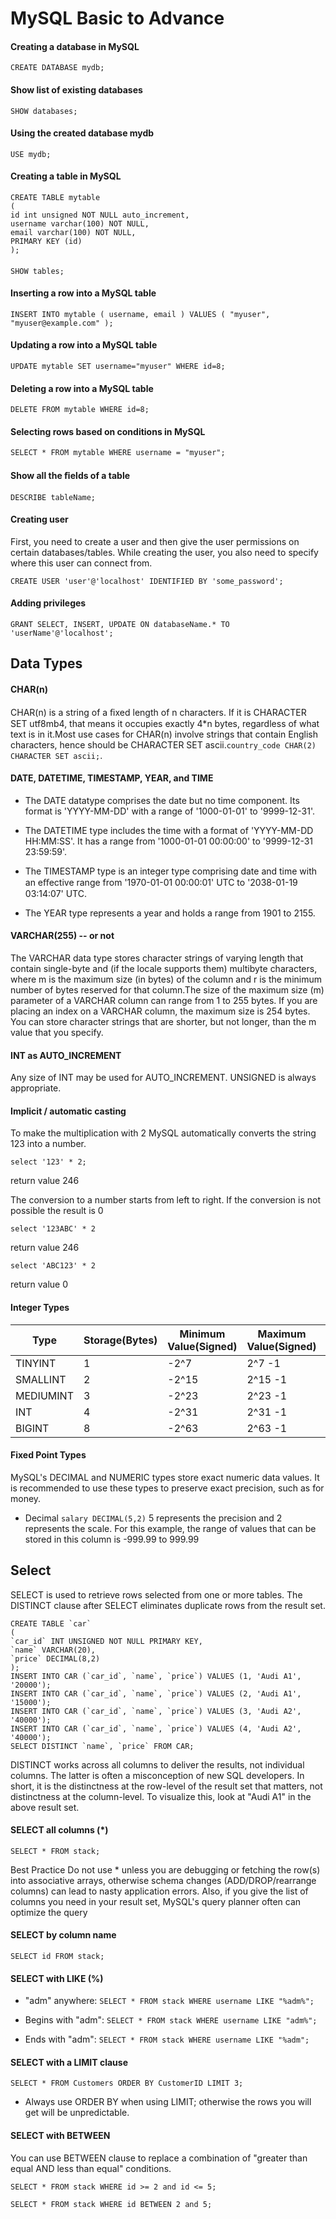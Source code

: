 # MySQL Basic to Advance

#### Creating a database in MySQL 

`CREATE DATABASE mydb;`

#### Show list of existing databases

`SHOW databases;`

#### Using the created database mydb
`USE mydb;`

#### Creating a table in MySQL

```
CREATE TABLE mytable
(
id int unsigned NOT NULL auto_increment,
username varchar(100) NOT NULL,
email varchar(100) NOT NULL,
PRIMARY KEY (id)
);
```

####

`SHOW tables;`

#### Inserting a row into a MySQL table
```
INSERT INTO mytable ( username, email ) VALUES ( "myuser", "myuser@example.com" );
```

#### Updating a row into a MySQL table

`UPDATE mytable SET username="myuser" WHERE id=8; `

#### Deleting a row into a MySQL table

`DELETE FROM mytable WHERE id=8;`

#### Selecting rows based on conditions in MySQL

`SELECT * FROM mytable WHERE username = "myuser";`

#### Show all the ﬁelds of a table

`DESCRIBE tableName;`

####  Creating user

First, you need to create a user and then give the user permissions on certain databases/tables. While creating the
user, you also need to specify where this user can connect from.

`CREATE USER 'user'@'localhost' IDENTIFIED BY 'some_password';`

#### Adding privileges

`GRANT SELECT, INSERT, UPDATE ON databaseName.* TO 'userName'@'localhost';`

## Data Types

#### CHAR(n)
CHAR(n) is a string of a ﬁxed length of n characters. If it is CHARACTER SET utf8mb4, that means it occupies exactly
4*n bytes, regardless of what text is in it.Most use cases for CHAR(n) involve strings that contain English characters, hence should be CHARACTER SET ascii.`country_code CHAR(2) CHARACTER SET ascii;`.

#### DATE, DATETIME, TIMESTAMP, YEAR, and TIME
- The DATE datatype comprises the date but no time component. Its format is 'YYYY-MM-DD' with a range of
'1000-01-01' to '9999-12-31'.

- The DATETIME type includes the time with a format of 'YYYY-MM-DD HH:MM:SS'. It has a range from '1000-01-01
00:00:00' to '9999-12-31 23:59:59'.

- The TIMESTAMP type is an integer type comprising date and time with an eﬀective range from '1970-01-01 00:00:01'
UTC to '2038-01-19 03:14:07' UTC.

- The YEAR type represents a year and holds a range from 1901 to 2155.

#### VARCHAR(255) -- or not
The VARCHAR data type stores character strings of varying length that contain single-byte and (if the locale supports them) multibyte characters, where m is the maximum size (in bytes) of the column and r is the minimum number of bytes reserved for that column.The size of the maximum size (m) parameter of a VARCHAR column can range from 1 to 255 bytes. If you are placing an index on a VARCHAR column, the maximum size is 254 bytes. You can store character strings that are shorter, but not longer, than the m value that you specify.

#### INT as AUTO_INCREMENT
Any size of INT may be used for AUTO_INCREMENT. UNSIGNED is always appropriate.

#### Implicit / automatic casting
To make the multiplication with 2 MySQL automatically converts the string 123 into a number.

`select '123' * 2;` 

return value 246

The conversion to a number starts from left to right. If the conversion is not possible the result is 0

`select '123ABC' * 2`

return value 246

`select 'ABC123' * 2`

return value 0

#### Integer Types

|Type|Storage(Bytes)|Minimum Value(Signed)|Maximum Value(Signed)|Maximum Value(Unsigned)|
|------|------|-|-|-|
|TINYINT|1| -2^7|2^7 -1| 2^8 -1|
|SMALLINT|2| -2^15|2^15 -1| 2^16 -1|
|MEDIUMINT|3| -2^23|2^23 -1| 2^24 -1|
|INT|4| -2^31|2^31 -1| 2^32 -1|
|BIGINT|8| -2^63|2^63 -1| 2^64 -1|


#### Fixed Point Types
MySQL's DECIMAL and NUMERIC types store exact numeric data values. It is recommended to use these types to
preserve exact precision, such as for money.

- Decimal `salary DECIMAL(5,2)`
5 represents the precision and 2 represents the scale. For this example, the range of values that can be stored in
this column is -999.99 to 999.99  

## Select
SELECT is used to retrieve rows selected from one or more tables.
The DISTINCT clause after SELECT eliminates duplicate rows from the result set.

```
CREATE TABLE `car`
(
`car_id` INT UNSIGNED NOT NULL PRIMARY KEY,
`name` VARCHAR(20),
`price` DECIMAL(8,2)
);
INSERT INTO CAR (`car_id`, `name`, `price`) VALUES (1, 'Audi A1', '20000');
INSERT INTO CAR (`car_id`, `name`, `price`) VALUES (2, 'Audi A1', '15000');
INSERT INTO CAR (`car_id`, `name`, `price`) VALUES (3, 'Audi A2', '40000');
INSERT INTO CAR (`car_id`, `name`, `price`) VALUES (4, 'Audi A2', '40000');
SELECT DISTINCT `name`, `price` FROM CAR;
```
DISTINCT works across all columns to deliver the results, not individual columns. The latter is often a misconception
of new SQL developers. In short, it is the distinctness at the row-level of the result set that matters, not distinctness
at the column-level. To visualize this, look at "Audi A1" in the above result set.

#### SELECT all columns (*)
`SELECT * FROM stack;`

Best Practice Do not use * unless you are debugging or fetching the row(s) into associative arrays, otherwise
schema changes (ADD/DROP/rearrange columns) can lead to nasty application errors. Also, if you give the list of
columns you need in your result set, MySQL's query planner often can optimize the query

#### SELECT by column name
`SELECT id FROM stack;`
 
#### SELECT with LIKE (%)
- "adm" anywhere:
 `SELECT * FROM stack WHERE username LIKE "%adm%";`

- Begins with "adm":
  `SELECT * FROM stack WHERE username LIKE "adm%";`
- Ends with "adm":
  `SELECT * FROM stack WHERE username LIKE "%adm";`

#### SELECT with a LIMIT clause
`SELECT * FROM Customers ORDER BY CustomerID LIMIT 3;`
- Always use ORDER BY when using LIMIT; otherwise the rows you will get will be unpredictable.

#### SELECT with BETWEEN
You can use BETWEEN clause to replace a combination of "greater than equal AND less than equal" conditions.

`SELECT * FROM stack WHERE id >= 2 and id <= 5;`

`SELECT * FROM stack WHERE id BETWEEN 2 and 5;`

####
